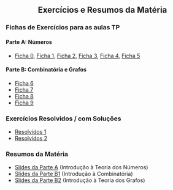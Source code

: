 
<h2 align="center"> Exercícios e Resumos da Matéria</h2>  

### Fichas de Exercícios para as aulas TP

#### Parte A: Números
- [Ficha 0](http://cfloren.wdfiles.com/local--files/discreta/Problemas0.pdf), [Ficha 1](http://cfloren.wdfiles.com/local--files/discreta/Problemas1.pdf), [Ficha 2](http://cfloren.wdfiles.com/local--files/discreta/Problemas2.pdf), [Ficha 3](http://cfloren.wdfiles.com/local--files/discreta/Problemas3.pdf), [Ficha 4](http://cfloren.wdfiles.com/local--files/discreta/Problemas4.pdf), [Ficha 5](http://cfloren.wdfiles.com/local--files/discreta/Problemas5.pdf)

#### Parte B: Combinatória e Grafos
- [Ficha 6](http://cfloren.wdfiles.com/local--files/discreta/Problemas6.pdf)
- [Ficha 7](http://cfloren.wdfiles.com/local--files/discreta/Problemas7.pdf)
- [Ficha 8](http://cfloren.wdfiles.com/local--files/discreta/Problemas8.pdf)
- [Ficha 9](http://cfloren.wdfiles.com/local--files/discreta/Problemas9.pdf)

### Exercícios Resolvidos / com Soluções
- [Resolvidos 1](http://cfloren.wdfiles.com/local--files/discreta/Resolvidos1.pdf) 
- [Resolvidos 2](http://cfloren.wdfiles.com/local--files/discreta/Resolvidos2.pdf) 

<!-- ### Exercícios Adicionais -->

### Resumos da Matéria
- [Slides da Parte A](http://cfloren.wdfiles.com/local--files/discreta/Slides-ITN.pdf) (Introdução à Teoria dos Números)
- [Slides da Parte B1](http://cfloren.wdfiles.com/local--files/discreta/Slides-ICE.pdf) (Introdução à Combinatória)
- [Slides da Parte B2](http://cfloren.wdfiles.com/local--files/discreta/Slides-ITG.pdf) (Introdução à Teoria dos Grafos)

